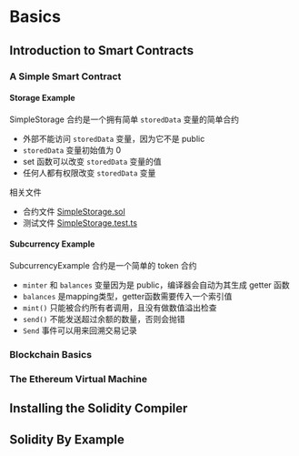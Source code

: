# Basics

## Introduction to Smart Contracts

### A Simple Smart Contract

#### Storage Example

SimpleStorage 合约是一个拥有简单 `storedData` 变量的简单合约

- 外部不能访问 `storedData` 变量，因为它不是 public
- `storedData` 变量初始值为 0
- set 函数可以改变 `storedData` 变量的值
- 任何人都有权限改变 `storedData` 变量

相关文件

- 合约文件 [SimpleStorage.sol](./contracts/SimpleStorage.sol)
- 测试文件 [SimpleStorage.test.ts](./test/SimpleStorage.test.ts)

#### Subcurrency Example

SubcurrencyExample 合约是一个简单的 token 合约

- `minter` 和 `balances` 变量因为是 public，编译器会自动为其生成 getter 函数
- `balances` 是mapping类型，getter函数需要传入一个索引值
- `mint()` 只能被合约所有者调用，且没有做数值溢出检查
- `send()` 不能发送超过余额的数量，否则会抛错
- `Send` 事件可以用来回溯交易记录

### Blockchain Basics

### The Ethereum Virtual Machine

## Installing the Solidity Compiler

## Solidity By Example
